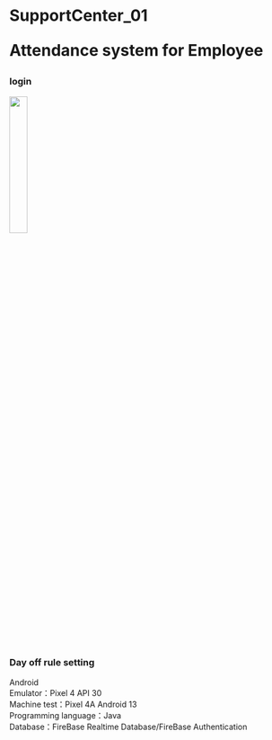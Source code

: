 # SupportCenter_01<p>Attendance system for Employee</p>

<h3>login</h3>
<img src="" width=25% height=25%>
<h3>Day off rule setting</h3>


Android<br>
Emulator：Pixel 4 API 30<br>
Machine test：Pixel 4A Android 13 <br>
Programming language：Java<br>
Database：FireBase Realtime Database/FireBase Authentication<br>
